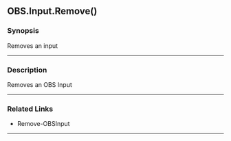 OBS.Input.Remove()
------------------

### Synopsis
Removes an input

---

### Description

Removes an OBS Input

---

### Related Links
* Remove-OBSInput

---
